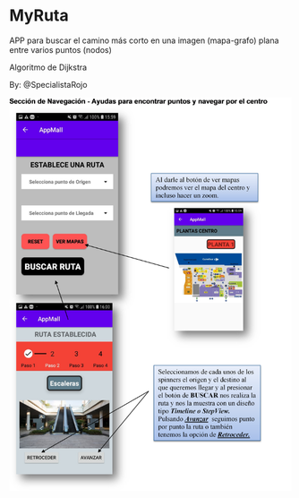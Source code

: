 # MyRuta

APP para buscar el camino más corto en una imagen (mapa-grafo) 
plana entre varios puntos (nodos)

Algoritmo de Dijkstra

By: @SpecialistaRojo

![Optional Text](readme_myruta.png)
